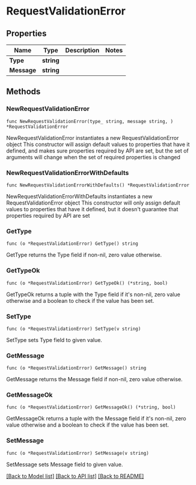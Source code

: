 # RequestValidationError

## Properties

Name | Type | Description | Notes
------------ | ------------- | ------------- | -------------
**Type** | **string** |  | 
**Message** | **string** |  | 

## Methods

### NewRequestValidationError

`func NewRequestValidationError(type_ string, message string, ) *RequestValidationError`

NewRequestValidationError instantiates a new RequestValidationError object
This constructor will assign default values to properties that have it defined,
and makes sure properties required by API are set, but the set of arguments
will change when the set of required properties is changed

### NewRequestValidationErrorWithDefaults

`func NewRequestValidationErrorWithDefaults() *RequestValidationError`

NewRequestValidationErrorWithDefaults instantiates a new RequestValidationError object
This constructor will only assign default values to properties that have it defined,
but it doesn't guarantee that properties required by API are set

### GetType

`func (o *RequestValidationError) GetType() string`

GetType returns the Type field if non-nil, zero value otherwise.

### GetTypeOk

`func (o *RequestValidationError) GetTypeOk() (*string, bool)`

GetTypeOk returns a tuple with the Type field if it's non-nil, zero value otherwise
and a boolean to check if the value has been set.

### SetType

`func (o *RequestValidationError) SetType(v string)`

SetType sets Type field to given value.


### GetMessage

`func (o *RequestValidationError) GetMessage() string`

GetMessage returns the Message field if non-nil, zero value otherwise.

### GetMessageOk

`func (o *RequestValidationError) GetMessageOk() (*string, bool)`

GetMessageOk returns a tuple with the Message field if it's non-nil, zero value otherwise
and a boolean to check if the value has been set.

### SetMessage

`func (o *RequestValidationError) SetMessage(v string)`

SetMessage sets Message field to given value.



[[Back to Model list]](../README.md#documentation-for-models) [[Back to API list]](../README.md#documentation-for-api-endpoints) [[Back to README]](../README.md)


